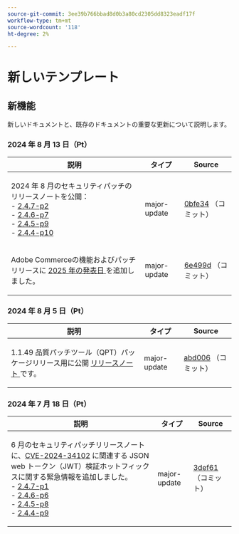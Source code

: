```yaml
---
source-git-commit: 3ee39b766bbad8d0b3a80cd2305dd8323eadf17f
workflow-type: tm+mt
source-wordcount: '118'
ht-degree: 2%

---
```

# 新しいテンプレート

## 新機能

新しいドキュメントと、既存のドキュメントの重要な更新について説明します。

### 2024 年 8 月 13 日（Pt）

<table style="table-layout:auto;">
  <thead>
    <tr>
      <th>説明</th>
      <th>タイプ</th>
      <th>Source</th>
    </tr>
  </thead>
  <tbody>
    <tr>
      <td><p>2024 年 8 月のセキュリティパッチのリリースノートを公開：<br />- <a href="https://experienceleague.adobe.com/en/docs/commerce-operations/release/notes/security-patches/2-4-7-patches">2.4.7-p2</a><br />- <a href="https://experienceleague.adobe.com/en/docs/commerce-operations/release/notes/security-patches/2-4-6-patches">2.4.6-p7</a><br />- <a href="https://experienceleague.adobe.com/en/docs/commerce-operations/release/notes/security-patches/2-4-5-patches">2.4.5-p9</a><br />- <a href="https://experienceleague.adobe.com/en/docs/commerce-operations/release/notes/security-patches/2-4-4-patches">2.4.4-p10</a></p>
</td>
      <td>major-update</td>
      <td><a href="https://github.com/AdobeDocs/commerce-operations.en/commit/0bfe3444c045bbfacf63e59e609d75d43e9c44a0">0bfe34</a> （コミット）</td>
    </tr>
    <tr>
      <td><p>Adobe Commerceの機能およびパッチリリースに <a href="https://experienceleague.adobe.com/en/docs/commerce-operations/release/planning/schedule">2025 年の発表日 </a> を追加しました。</p>
</td>
      <td>major-update</td>
      <td><a href="https://github.com/AdobeDocs/commerce-operations.en/commit/6e499dc4423b8f0a3b72ac9ae3e1223f5c4c4db7">6e499d</a> （コミット）</td>
    </tr>
  </tbody>
</table>

### 2024 年 8 月 5 日（Pt）

<table style="table-layout:auto;">
  <thead>
    <tr>
      <th>説明</th>
      <th>タイプ</th>
      <th>Source</th>
    </tr>
  </thead>
  <tbody>
    <tr>
      <td><p>1.1.49 品質パッチツール（QPT）パッケージリリース用に公開 <a href="https://experienceleague.adobe.com/docs/commerce-operations/tools/quality-patches-tool/release-notes.html"> リリースノート </a> です。</p>
</td>
      <td>major-update</td>
      <td><a href="https://github.com/AdobeDocs/commerce-operations.en/commit/abd006da0182057336ba5adcd8ef198eb27e3319">abd006</a> （コミット）</td>
    </tr>
  </tbody>
</table><!-- date_group -->

### 2024 年 7 月 18 日（Pt）

<table style="table-layout:auto;">
  <thead>
    <tr>
      <th>説明</th>
      <th>タイプ</th>
      <th>Source</th>
    </tr>
  </thead>
  <tbody>
    <tr>
      <td><p>6 月のセキュリティパッチリリースノートに、<a href="https://nvd.nist.gov/vuln/detail/CVE-2024-34102">CVE-2024-34102</a> に関連する JSON web トークン（JWT）検証ホットフィックスに関する緊急情報を追加しました。<br />- <a href="https://experienceleague.adobe.com/en/docs/commerce-operations/release/notes/security-patches/2-4-7-patches">2.4.7-p1</a><br />- <a href="https://experienceleague.adobe.com/en/docs/commerce-operations/release/notes/security-patches/2-4-6-patches">2.4.6-p6</a><br />- <a href="https://experienceleague.adobe.com/en/docs/commerce-operations/release/notes/security-patches/2-4-5-patches">2.4.5-p8</a><br />- <a href="https://experienceleague.adobe.com/en/docs/commerce-operations/release/notes/security-patches/2-4-4-patches">2.4.4-p9</a></p>
</td>
      <td>major-update</td>
      <td><a href="https://github.com/AdobeDocs/commerce-operations.en/commit/3def61189269c39102e5dba289b8e04c1cb68a23">3def61</a> （コミット）</td>
    </tr>
  </tbody>
</table><!-- date_group --><!-- month_group --><!-- year_group -->
